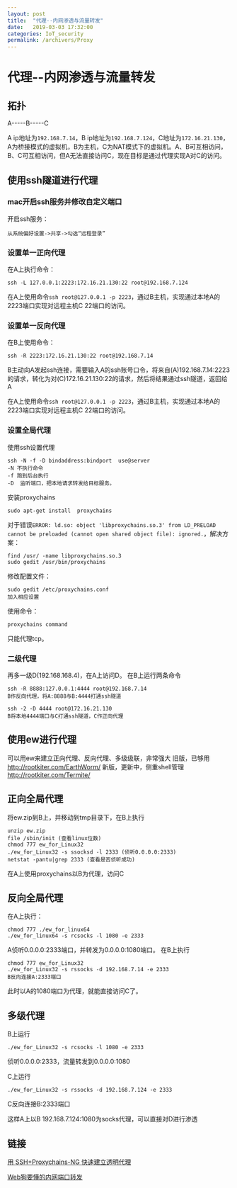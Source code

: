 ```yaml
---
layout: post
title:  "代理--内网渗透与流量转发"
date:   2019-03-03 17:32:00
categories: IoT_security
permalink: /archivers/Proxy
---
```


# 代理--内网渗透与流量转发

## 拓扑
A-----B-----C

A ip地址为`192.168.7.14`，B ip地址为`192.168.7.124`，C地址为`172.16.21.130`，A为桥接模式的虚拟机，B为主机，C为NAT模式下的虚拟机。A、B可互相访问，B、C可互相访问，但A无法直接访问C，现在目标是通过代理实现A对C的访问。

## 使用ssh隧道进行代理
### mac开启ssh服务并修改自定义端口

开启ssh服务：
```
从系统偏好设置->共享->勾选“远程登录”
```
### 设置单一正向代理
在A上执行命令：
```
ssh -L 127.0.0.1:2223:172.16.21.130:22 root@192.168.7.124
```
在A上使用命令`ssh root@127.0.0.1 -p 2223`，通过B主机，实现通过本地A的2223端口实现对远程主机C 22端口的访问。

### 设置单一反向代理
在B上使用命令：
```
ssh -R 2223:172.16.21.130:22 root@192.168.7.14
```
B主动向A发起ssh连接，需要输入A的ssh账号口令，将来自(A)192.168.7.14:2223的请求，转化为对(C)172.16.21.130:22的请求，然后将结果通过ssh隧道，返回给A

在A上使用命令`ssh root@127.0.0.1 -p 2223`，通过B主机，实现通过本地A的2223端口实现对远程主机C 22端口的访问。


### 设置全局代理
使用ssh设置代理
```
ssh -N -f -D bindaddress:bindport  use@server
-N 不执行命令
-f 跑到后台执行
-D  监听端口，把本地请求转发给目标服务。
```

安装proxychains
```
sudo apt-get install  proxychains
```
对于错误`ERROR: ld.so: object 'libproxychains.so.3' from LD_PRELOAD cannot be preloaded (cannot open shared object file): ignored.`，解决方案：
```
find /usr/ -name libproxychains.so.3
sudo gedit /usr/bin/proxychains 
```

修改配置文件：
```
sudo gedit /etc/proxychains.conf
加入相应设置
```
使用命令：
```
proxychains command
```
只能代理tcp。

### 二级代理
再多一级D(192.168.168.4)，在A上访问D。
在B上运行两条命令
```
ssh -R 8888:127.0.0.1:4444 root@192.168.7.14
B作反向代理，将A:8888与B:4444打通ssh隧道

ssh -2 -D 4444 root@172.16.21.130
B将本地4444端口与C打通ssh隧道，C作正向代理
```

## 使用ew进行代理
可以用ew来建立正向代理、反向代理、多级级联，非常强大
旧版，已够用 http://rootkiter.com/EarthWorm/
新版，更新中，侧重shell管理 http://rootkiter.com/Termite/

## 正向全局代理
将ew.zip到B上，并移动到tmp目录下，在B上执行
```
unzip ew.zip
file /sbin/init (查看linux位数)
chmod 777 ew_for_Linux32
./ew_for_Linux32 -s ssocksd -l 2333 (侦听0.0.0.0:2333)
netstat -pantu|grep 2333 (查看是否侦听成功)
```
在A上使用proxychains以B为代理，访问C

## 反向全局代理

在A上执行：
```
chmod 777 ./ew_for_linux64
./ew_for_linux64 -s rcsocks -l 1080 -e 2333
```
A侦听0.0.0.0:2333端口，并转发为0.0.0.0:1080端口。
在B上执行
```
chmod 777 ew_for_Linux32
./ew_for_Linux32 -s rssocks -d 192.168.7.14 -e 2333
B反向连接A:2333端口
```
此时以A的1080端口为代理，就能直接访问C了。

## 多级代理
B上运行
```
./ew_for_Linux32 -s rcsocks -l 1080 -e 2333
```
侦听0.0.0.0:2333，流量转发到0.0.0.0:1080

C上运行
```
./ew_for_Linux32 -s rssocks -d 192.168.7.124 -e 2333
```
C反向连接B:2333端口

这样A上以B 192.168.7.124:1080为socks代理，可以直接对D进行渗透



## 链接
[用 SSH+Proxychains-NG 快速建立透明代理](https://www.hi-linux.com/posts/17018.html)

[Web狗要懂的内网端口转发](https://xz.aliyun.com/t/1862)